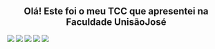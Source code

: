 <h2 align="center"> Olá! Este foi o meu TCC que apresentei na Faculdade UnisãoJosé </h2>

<img src="https://github.com/user-attachments/assets/fd8258fa-469d-4a0a-8481-d858f2e6e828">
<img src="https://github.com/user-attachments/assets/8c76127c-9418-4617-92f1-c4dbb0166b57">
<img src="https://github.com/user-attachments/assets/02a68fb1-7049-4b2d-b79f-0200369cfa8f">
<img src="https://github.com/user-attachments/assets/54e63982-119d-463b-aa91-ee08e8c80643">
<img src="https://github.com/user-attachments/assets/6b753361-edd9-467d-800c-5387b3fdb5de">


